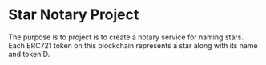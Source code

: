 # Star Notary Project

The purpose is to project is to create a notary service for naming stars. Each ERC721 token on this blockchain represents a star along with its name and tokenID.
